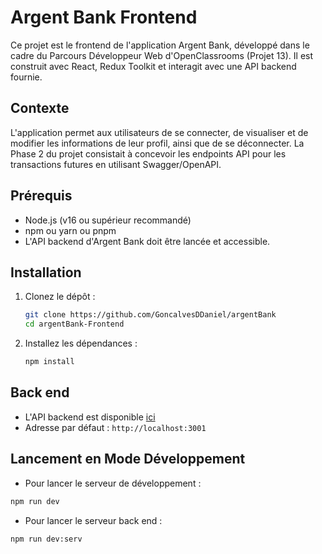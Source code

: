 # Argent Bank Frontend

Ce projet est le frontend de l'application Argent Bank, développé dans le cadre du Parcours Développeur Web d'OpenClassrooms (Projet 13). Il est construit avec React, Redux Toolkit et interagit avec une API backend fournie.

## Contexte

L'application permet aux utilisateurs de se connecter, de visualiser et de modifier les informations de leur profil, ainsi que de se déconnecter. La Phase 2 du projet consistait à concevoir les endpoints API pour les transactions futures en utilisant Swagger/OpenAPI.

## Prérequis

-   Node.js (v16 ou supérieur recommandé)
-   npm ou yarn ou pnpm
-   L'API backend d'Argent Bank doit être lancée et accessible.

## Installation

1.  Clonez le dépôt :
    ```bash
    git clone https://github.com/GoncalvesDDaniel/argentBank
    cd argentBank-Frontend
    ```
2.  Installez les dépendances :
    ```bash
    npm install
    ```

## Back end

-   L'API backend est disponible [ici](https://github.com/OpenClassrooms-Student-Center/Project-10-Bank-API/blob/master/README.md)
-   Adresse par défaut : `http://localhost:3001`

## Lancement en Mode Développement

-   Pour lancer le serveur de développement :

```bash
npm run dev
```

-   Pour lancer le serveur back end :

```bash
npm run dev:serv
```
